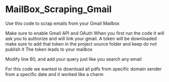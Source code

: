 # MailBox_Scraping_Gmail
Use this code to scrap emails from your Gmail Mailbox

Make sure to enable Gmail API and OAuth
When you first run the code it will ask you to authorize and will link your gmail.
A token will be downloaded make sure to add that token in the project source folder and keep do not publish it The token leads to your mailbox

Modify line 60, and add your query just like you search any email

For this code we wanted to download all pdfs from specific domain sender from a specific date and it worked like a charm